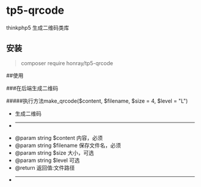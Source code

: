 # tp5-qrcode
thinkphp5 生成二维码类库

## 安装


> composer require honray/tp5-qrcode


##使用

###在后端生成二维码


#####执行方法make_qrcode($content, $filename, $size = 4, $level = "L")

* 生成二维码
* -------------------------------------------------------------------------
* @param string $content 内容，必须
* @param string $filename 保存文件名，必须
* @param string $size 大小，可选
* @param string $level 可选
* @return 返回值:文件路径
* -------------------------------------------------------------------


